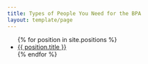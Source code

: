 ```yaml
---
title: Types of People You Need for the BPA
layout: template/page
---
```


<ul>
{% for position in site.positions %}
	<li><a href="{{site.baseurl}}{{ position.url }}">{{ position.title }}</a></li>
{% endfor %}
</ul>

